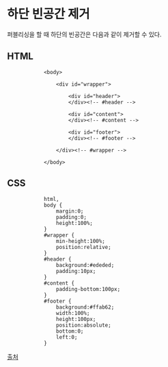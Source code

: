 # 하단 빈공간 제거

퍼블리싱을 할 때 하단의 빈공간은 다음과 같이 제거할 수 있다.

## HTML

                <body>

                	<div id="wrapper">

                		<div id="header">
                		</div><!-- #header -->

                		<div id="content">
                		</div><!-- #content -->

                		<div id="footer">
                		</div><!-- #footer -->

                	</div><!-- #wrapper -->

                </body>

## CSS

                html,
                body {
                	margin:0;
                	padding:0;
                	height:100%;
                }
                #wrapper {
                	min-height:100%;   
                	position:relative;
                }
                #header {
                	background:#ededed;
                	padding:10px;
                }
                #content {
                	padding-bottom:100px;
                }
                #footer {
                	background:#ffab62;
                	width:100%;
                	height:100px;
                	position:absolute;
                	bottom:0;
                	left:0;
                }

[출처](http://cssreset.com/how-to-keep-footer-at-bottom-of-page-with-css/)
